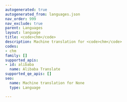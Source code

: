 ```yaml
---
autogenerated: true
autogenerated_from: languages.json
nav_order: 999
nav_exclude: true
parent: Languages
layout: language
title: <code>chm</code>
description: Machine translation for <code>chm</code>
codes:
- chm
family: []
supported_apis:
- id: alibaba
  name: Alibaba Translate
supported_qe_apis: []
seo:
  name: Machine translation for None
  type: Language

---
```


